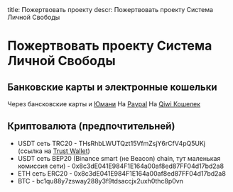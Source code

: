 <meta>
title: Пожертвовать проекту
descr: Пожертвовать проекту Система Личной Свободы
</meta>

# Пожертвовать проекту Система Личной Свободы

## Банковские карты и электронные кошельки

Через бансковские карты и [Юмани](https://yoomoney.ru/to/4100118416930245)
На [Paypal](https://paypal.me/plibereco)
На [Qiwi Кошелек](https://qiwi.com/n/SLSFREEDOM)

## Криптовалюта (предпочтительней)

* USDT сеть TRC20 - THsRhbLWUTQzt15VfmZsjY6rCfV4pQ5UKj (ссылка на [Trust Wallet](https://link.trustwallet.com/send?coin=195&address=THsRhbLWUTQzt15VfmZsjY6rCfV4pQ5UKj&token_id=TR7NHqjeKQxGTCi8q8ZY4pL8otSzgjLj6t))
* USDT сеть BEP20 (Binance smart (не Beacon) chain, тут маленькая комиссия сети) - 0x8c3dE041E984F1E164a00af8ed87FF04d17bd2a8
* ETH сеть ERC20 - 0x8c3dE041E984F1E164a00af8ed87FF04d17bd2a8
* BTC - bc1qu88y7zsway288y3f9tdsaccjx2uxh0thc8p0vn
